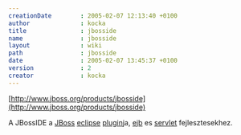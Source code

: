 ```yaml
---
creationDate        : 2005-02-07 12:13:40 +0100 
author              : kocka 
title               : jbosside 
name                : jbosside 
layout              : wiki 
path                : jbosside 
date                : 2005-02-07 13:45:37 +0100 
version             : 2 
creator             : kocka 
---
```

[http://www.jboss.org/products/jbosside](http://www.jboss.org/products/jbosside)

A JBossIDE a [JBoss](jboss.html) [eclipse](Eclipse.html) [plugin](plugin.html)ja, [ejb](EJB.html) es [servlet](servlet.html) fejlesztesekhez.
